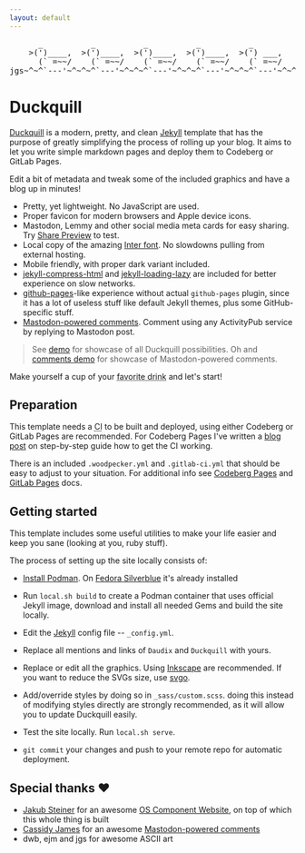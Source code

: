 ```yaml
---
layout: default
---
```


<pre class="ascii">
      _          _          _          _          _
    >(')____,  >(')____,  >(')____,  >(')____,  >(') ___,
      (` =~~/    (` =~~/    (` =~~/    (` =~~/    (` =~~/
jgs~^~^`---'~^~^~^`---'~^~^~^`---'~^~^~^`---'~^~^~^`---'~^~^~
</pre>

# Duckquill

[Duckquill](https://codeberg.org/daudix-UFO/duckquill-source) is a modern, pretty, and clean [Jekyll](https://jekyllrb.com) template that has the purpose of greatly simplifying the process of rolling up your blog. It aims to let you write simple markdown pages and deploy them to Codeberg or GitLab Pages.

Edit a bit of metadata and tweak some of the included graphics and have a blog up in minutes!

- Pretty, yet lightweight. No JavaScript are used.
- Proper favicon for modern browsers and Apple device icons.
- Mastodon, Lemmy and other social media meta cards for easy sharing. Try [Share Preview](https://apps.gnome.org/app/com.rafaelmardojai.SharePreview) to test.
- Local copy of the amazing [Inter font](https://rsms.me/inter/). No slowdowns pulling from external hosting.
- Mobile friendly, with proper dark variant included.
- [jekyll-compress-html](https://github.com/penibelst/jekyll-compress-html) and [jekyll-loading-lazy](https://github.com/gildesmarais/jekyll-loading-lazy) are included for better experience on slow networks.
- [github-pages](https://docs.github.com/en/pages/setting-up-a-github-pages-site-with-jekyll/about-github-pages-and-jekyll#plugins)-like experience without actual `github-pages` plugin, since it has a lot of useless stuff like default Jekyll themes, plus some GitHub-specific stuff.
- [Mastodon-powered comments](https://cassidyjames.com/blog/fediverse-blog-comments-mastodon). Comment using any ActivityPub service by replying to Mastodon post.

> See [demo](demo.md) for showcase of all Duckquill possibilities. Oh and [comments demo](demo-comments.md) for showcase of Mastodon-powered comments.

Make yourself a cup of your <abbr title="Coffee, tea, or water">favorite drink</abbr> and let's start!

## Preparation

This template needs a <abbr title="Continuous Integration – Practice of automating the integration of code changes from multiple contributors into a single software project">CI</abbr> to be built and deployed, using either Codeberg or GitLab Pages are recommended. For Codeberg Pages I've written a [blog post](https://daudix-ufo.codeberg.page/blog/migration-from-github-to-codeberg/#github-pages--codeberg-pages) on step-by-step guide how to get the CI working.

There is an included `.woodpecker.yml` and `.gitlab-ci.yml` that should be easy to adjust to your situation. For additional info see [Codeberg Pages](https://docs.codeberg.org/codeberg-pages/) and [GitLab Pages](https://docs.gitlab.com/ee/user/project/pages/) docs.

## Getting started

This template includes some useful utilities to make your life easier and keep you sane (looking at you, ruby stuff).

The process of setting up the site locally consists of:

- [Install Podman](https://podman.io/docs/installation). On [Fedora Silverblue](https://fedoraproject.org/silverblue) it's already installed

- Run `local.sh build` to create a Podman container that uses official Jekyll image, download and install all needed Gems and build the site locally.

- Edit the [Jekyll](https://jekyllrb.com) config file -- `_config.yml`.

- Replace all mentions and links of `Daudix` and `Duckquill` with yours.

- Replace or edit all the graphics. Using [Inkscape](https://inkscape.org) are recommended. If you want to reduce the SVGs size, use [svgo](https://github.com/svg/svgo).

- Add/override styles by doing so in `_sass/custom.scss`. doing this instead of modifying styles directly are strongly recommended, as it will allow you to update Duckquill easily.

- Test the site locally. Run `local.sh serve`.

- `git commit` your changes and push to your remote repo for automatic deployment.

## Special thanks ♥

- [Jakub Steiner](https://jimmac.eu) for an awesome [OS Component Website](https://jimmac.github.io/os-component-website), on top of which this whole thing is built
- [Cassidy James](https://cassidyjames.com) for an awesome [Mastodon-powered comments](https://cassidyjames.com/blog/fediverse-blog-comments-mastodon)
- dwb, ejm and jgs for awesome ASCII art
